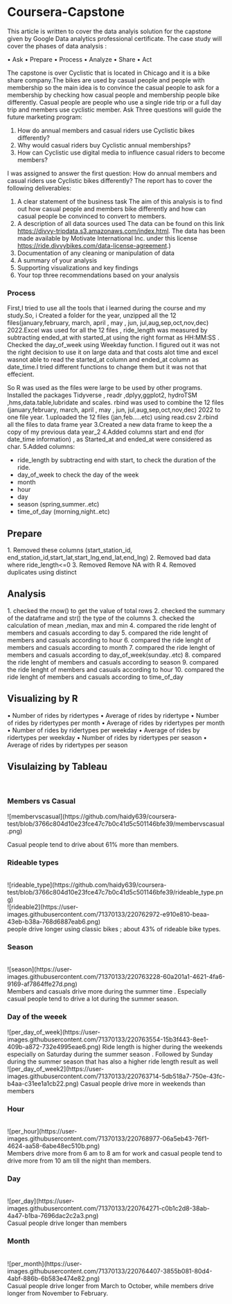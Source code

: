 # Coursera-Capstone 
This article is written to cover the data analyis solution for the capstone given by Google Data analytics professional certificate. The case study will cover the phases of data analysis :

•	Ask
•	Prepare
•	Process
•	Analyze
•	Share
•	Act


The capstone is over Cyclistic that is located in Chicago and it is a bike share company.The bikes are used by casual people and people with membership so the main idea is to convince the casual people to ask for a membership by checking how casual people and membership people bike differently. Casual people are people who use a single ride trip or a full day trip and members use cyclistic member.
Ask Three questions will guide the future marketing program: 
1. How do annual members and casual riders use Cyclistic bikes differently? 
2. Why would casual riders buy Cyclistic annual memberships? 
3. How can Cyclistic use digital media to influence casual riders to become members?

I was assigned to answer the first question: How do annual members and casual riders use Cyclistic bikes differently?
The report has to cover the following deliverables: 
1.	A clear statement of the business task 
The aim of this analysis is to find out how casual people and members bike differently and how can casual people be convinced to convert to members.
2.	A description of all data sources used 
The data can be found on this link https://divvy-tripdata.s3.amazonaws.com/index.html.
The data has been made available by Motivate International Inc. under this license https://ride.divvybikes.com/data-license-agreement.)
3.	Documentation of any cleaning or manipulation of data
4.	A summary of your analysis 
5.	Supporting visualizations and key findings 
6.	Your top three recommendations based on your analysis

<h3>Process</h3>
First,I tried to use all the tools that i learned during the course and my study.So, i Created a folder for the year, unzipped all the 12 files(january,february, march, april , may , jun, jul,aug,sep,oct,nov,dec) 2022.Excel was used for all the 12 files , ride_length was measured by subtracting ended_at with started_at using the right format as HH:MM:SS . Checked the day_of_week using Weekday function. I figured out it was not the right decision to use it on large data and that costs alot time and excel wasnot able to read the started_at column and ended_at column as date_time.I tried different functions to change them but it was not that effecient.


So R was used as the files were large to be used by other programs. Installed the packages Tidyverse , readr ,dplyy,ggplot2, hydroTSM ,hms,data.table,lubridate and scales. rbind was used to combine the 12 files (january,february, march, april , may , jun, jul,aug,sep,oct,nov,dec) 2022 to one file year.
1.uploaded the 12 files (jan,feb.....etc) using read.csv 
2.rbind all the files to data frame year 
3.Created a new data frame to keep the a copy of my previous data year_2 
4.Added columns start and end (for date_time information) , as Started_at and ended_at were considered as char. 
5.Added columns:
- ride_length by subtracting end with start, to check the duration of the ride. 
- day_of_week to check the day of the week
- month 
- hour 
- day 
- season (spring,summer..etc) 
- time_of_day (morning,night..etc) 

<h2>Prepare</h2>
1.	Removed these columns (start_station_id, end_station_id,start_lat,start_lng,end_lat,end_lng) 
2.	Removed bad data where ride_length<=0 
3.	Removed Remove NA with R 
4.	Removed duplicates using distinct


<h2>Analysis </h2>
1.	checked the rnow() to get the value of total rows
2.	checked the summary of the dataframe and str() the type of the columns
3.	checked the calculation of mean ,median, max and min
4.	compared the ride lenght of members and casuals according to day
5.	compared the ride lenght of members and casuals according to hour
6.	compared the ride lenght of members and casuals according to month
7.	compared the ride lenght of members and casuals according to day_of_week(sunday..etc)
8.	compared the ride lenght of members and casuals according to season
9.	compared the ride lenght of members and casuals according to hour
10.	compared the ride lenght of members and casuals according to time_of_day


<h2>Visualizing by R </h2>
•	Number of rides by ridertypes 
•	Average of rides by ridertype 
•	Number of rides by ridertypes per month 
•	Average of rides by ridertypes per month 
•	Number of rides by ridertypes per weekday 
•	Average of rides by ridertypes per weekday
•	Number of rides by ridertypes per season 
•	Average of rides by ridertypes per season
<br>
<h2>Visulaizing by Tableau</h2>
</br>
<h3>Members vs Casual</h3>
![membervscasual](https://github.com/haidy639/coursera-test/blob/3766c804d10e23fce47c7b0c41d5c501146bfe39/membervscasual.png)

Casual people tend to drive about 61% more than members.
</br>
<h3>Rideable types</h3>
</br>
![rideable_type](https://github.com/haidy639/coursera-test/blob/3766c804d10e23fce47c7b0c41d5c501146bfe39/rideable_type.png)
</br>
![rideable2](https://user-images.githubusercontent.com/71370133/220762972-e910e810-beaa-43eb-b38a-768d6887eab6.png)
</br>
people drive longer using classic bikes ; about 43% of rideable bike types.
<br>
<h3>Season</h3>
</br>
![season](https://user-images.githubusercontent.com/71370133/220763228-60a201a1-4621-4fa6-9169-af7864ffe27d.png)
</br>
Members and casuals drive more during the summer time . Especially casual people tend to drive a lot during the summer season.
</br>
<h3>Day of the weeek</h3>
![per_day_of_week](https://user-images.githubusercontent.com/71370133/220763554-15b3f443-8ee1-409b-a872-732e4995eae6.png)<right>
Ride length is higher during the weekends especially on Saturday during the summer season . Followed by Sunday during the summer season that has also a higher ride length result as well
</br>
![per_day_of_week2](https://user-images.githubusercontent.com/71370133/220763714-5db518a7-750e-43fc-b4aa-c31ee1a1cb22.png)
Casual people drive more in weekends than members
<h3>Hour</h3>
</br>
![per_hour](https://user-images.githubusercontent.com/71370133/220768977-06a5eb43-76f1-4624-aa58-6abe48ec510b.png)
</br>
Members drive more from 6 am to 8 am for work and casual people tend to drive more from 10 am till the night than members.
</br>
<h3>Day</h3>
</br>
![per_day](https://user-images.githubusercontent.com/71370133/220764271-c0b1c2d8-38ab-4a47-b1ba-7696dac2c2a3.png)
</br>
Casual people drive longer than members
<h3>Month</h3>
</br>
![per_month](https://user-images.githubusercontent.com/71370133/220764407-3855b081-80d4-4abf-886b-6b583e474e82.png)
</br>
Casual people drive longer from March to October, while members drive longer from November to February. 













